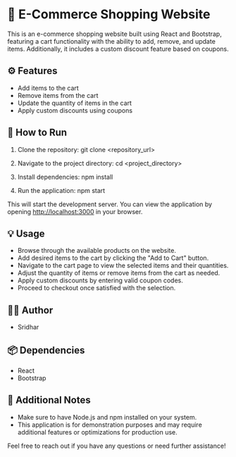 # 🛒 E-Commerce Shopping Website

This is an e-commerce shopping website built using React and Bootstrap, featuring a cart functionality with the ability to add, remove, and update items. Additionally, it includes a custom discount feature based on coupons.

## ⚙️ Features

- Add items to the cart
- Remove items from the cart
- Update the quantity of items in the cart
- Apply custom discounts using coupons

## 🚀 How to Run

1. Clone the repository:
   git clone <repository_url>

2. Navigate to the project directory:
   cd <project_directory>

3. Install dependencies:
   npm install

4. Run the application:
   npm start

This will start the development server. You can view the application by opening [http://localhost:3000](http://localhost:3000) in your browser.

## 💡 Usage

- Browse through the available products on the website.
- Add desired items to the cart by clicking the "Add to Cart" button.
- Navigate to the cart page to view the selected items and their quantities.
- Adjust the quantity of items or remove items from the cart as needed.
- Apply custom discounts by entering valid coupon codes.
- Proceed to checkout once satisfied with the selection.

## 👨‍💻 Author

- Sridhar

## 📦 Dependencies

- React
- Bootstrap

## 📝 Additional Notes

- Make sure to have Node.js and npm installed on your system.
- This application is for demonstration purposes and may require additional features or optimizations for production use.

Feel free to reach out if you have any questions or need further assistance!
